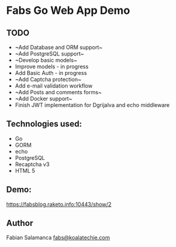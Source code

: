 # Fabs Go Web App Demo

## TODO

* ~Add Database and ORM support~
* ~Add PostgreSQL support~
* ~Develop basic models~
* Improve models - in progress
* Add Basic Auth - in progress
* ~Add Captcha protection~
* Add e-mail validation workflow
* ~Add Posts and comments forms~
* ~Add Docker support~
* Finish JWT implementation for Dgrijalva and echo middleware

## Technologies used:

* Go
* GORM
* echo
* PostgreSQL
* Recaptcha v3
* HTML 5

## Demo:

https://fabsblog.raketo.info:10443/show/2 

## Author

Fabian Salamanca <fabs@koalatechie.com>

